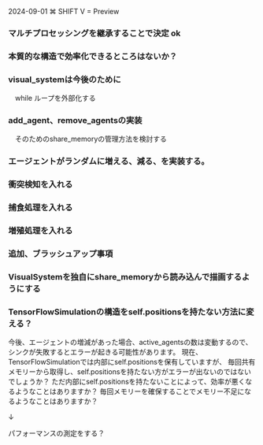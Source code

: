 2024-09-01
⌘ SHIFT V = Preview

### マルチプロセッシングを継承することで決定 ok



### 本質的な構造で効率化できるところはないか？



### visual_systemは今後のために
　while ループを外部化する

### add_agent、remove_agentsの実装
　そのためのshare_memoryの管理方法を検討する

### エージェントがランダムに増える、減る、を実装する。

### 衝突検知を入れる

### 捕食処理を入れる

### 増殖処理を入れる





### 追加、ブラッシュアップ事項


### VisualSystemを独自にshare_memoryから読み込んで描画するようにする


### TensorFlowSimulationの構造をself.positionsを持たない方法に変える？

今後、エージェントの増減があった場合、active_agentsの数は変動するので、シンクが失敗するとエラーが起きる可能性があります。
現在、TensorFlowSimulationでは内部にself.positionsを保有していますが、
毎回共有メモリーから取得し、self.positionsを持たない方がエラーが出ないのではないでしょうか？
ただ内部にself.positionsを持たないことによって、効率が悪くなるようなことはありますか？
毎回メモリーを確保することでメモリー不足になるようなことはありますか？

↓

パフォーマンスの測定をする？